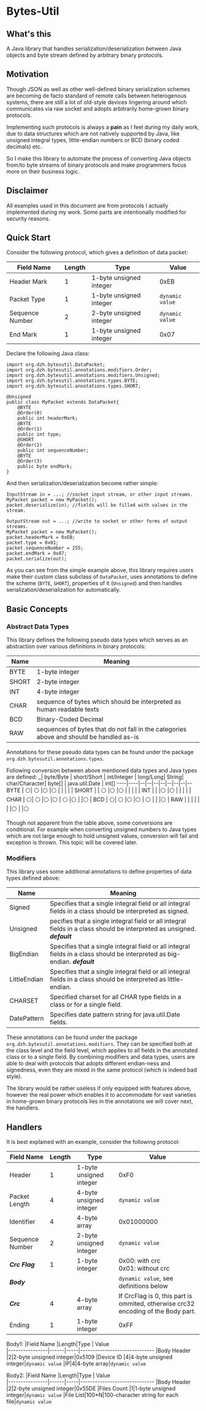 
# Bytes-Util

## What's this
A Java library that handles serialization/deserialization between Java objects and byte stream defined by arbitrary binary protocols.

## Motivation
Though JSON as well as other well-defined binary serialization schemes are becoming de facto standard of remote calls between heterogenous systems, there are still a lot of old-style devices lingering around which communicates via raw socket and adopts arbitrarily home-grown binary protocols.

Implementing such protocols is always a **pain** as I feel during my daily work, due to data structures which are not natively supported by Java, like unsigned integral types, little-endian numbers or BCD (binary coded decimals) etc.

So I make this library to automate the process of converting Java objects from/to byte streams of binary protocols and make programmers focus more on their business logic.

## Disclaimer
All examples used in this document are from protocols I actually implemented during my work.  Some parts are intentionally modified for security reasons.

## Quick Start
Consider the following protocol, which gives a definition of data packet:

|Field Name      |Length|Type | Value                                             
|----------------|------|-----|------------------------------
|Header Mark     |1|1-byte unsigned integer|0xEB
|Packet Type     |1|1-byte unsigned integer|`dynamic value`
|Sequence Number |2|2-byte unsigned integer|`dynamic value`
|End Mark        |1|1-byte unsigned integer|0x07
 
Declare the following Java class:
````
import org.dzh.bytesutil.DataPacket;
import org.dzh.bytesutil.annotations.modifiers.Order;
import org.dzh.bytesutil.annotations.modifiers.Unsigned;
import org.dzh.bytesutil.annotations.types.BYTE;
import org.dzh.bytesutil.annotations.types.SHORT;

@Unsigned
public class MyPacket extends DataPacket{
	@BYTE
	@Order(0)
	public int headerMark;
	@BYTE
	@Order(1)
	public int type;
	@SHORT
	@Order(2)
	public int sequenceNumber;
	@BYTE
	@Order(3)
	public byte endMark;
}
````
And then serialization/deserialization become rather simple:
````
InputStream in = ...; //socket input stream, or other input streams.
MyPacket packet = new MyPacket();
packet.deserialize(in); //fields will be filled with values in the stream.
````

````
OutputStream out = ...; //write to socket or other forms of output streams.
MyPacket packet = new MyPacket();
packet.headerMark = 0xEB;
packet.type = 0x01;
packet.sequenceNumber = 255;
packet.endMark = 0x07;
packet.serialize(out);
````
As you can see from the simple example above, this library requires users make their custom class subclass of ````DataPacket````, uses annotations to define the scheme  (````BYTE````, ````SHORT````), properties of it (````Unsigned````) and then handles serialization/deserialization for automatically.

## Basic Concepts

### Abstract Data Types
This library defines the following pseudo data types which serves as an abstraction over various definitions in binary protocols:

Name | Meaning
----|----
BYTE | 1-byte integer
SHORT | 2-byte integer
INT | 4-byte integer
CHAR | sequence of bytes which should be interpreted as human readable texts
BCD | Binary-Coded Decimal
RAW | sequences of bytes that do not fall in the categories above and should be handled as-is 
 
Annotations for these pseudo data types can be found under the package ````org.dzh.bytesutil.annotations.types````.

Following conversion between above mentioned data types and Java types are defined:
 _| byte/Byte | short/Short | int/Integer | long/Long| String| char/Character| byte[] | java.util.Date | int[]
----|----|--|--|--|--|--|--|--|--
BYTE | ⚪|  ⚪   |⚪ |⚪ |   | | | |
SHORT | |  ⚪   |⚪ |⚪ |   | | | |
INT | |     |⚪ |⚪ |   | | | |
CHAR | ⚪|  ⚪   |⚪ |⚪ | ⚪  |⚪ | |⚪ |
BCD | ⚪|  ⚪   |⚪ |⚪ | ⚪  | | |⚪ |
RAW | |     | | |   | |⚪ | |⚪
 
Though not apparent from the table above, some conversions are conditional. For example when converting unsigned numbers to Java types which are not large enough to hold unsigned values, conversion will fail and exception is thrown. This topic will be covered later.

### Modifiers

This library uses some additional annotations to define properties of data types defined above:

Name | Meaning
----|----
Signed | Specifies that a single integral field or all integral fields in a class should be interpreted as signed.
Unsigned | pecifies that a single integral field or all integral fields in a class should be interpreted as unsigned. ***default***
BigEndian| Specifies that a single integral field or all integral fields in a class should be interpreted as big-endian. ***default***
LittleEndian| Specifies that a single integral field or all integral fields in a class should be interpreted as little-endian.
CHARSET| Specified charset for all CHAR type fields in a class or for a single field.
DatePattern| Specifies date pattern string for java.util.Date fields. 

These annotations can be found under the package ````org.dzh.bytesutil.annotations.modifiers````. They can be specified both at the class level and the field level, which applies to all fields in the annotated class or to a single field. 
By combining modifiers and data types, users are able to deal with protocols that adopts different endian-ness and signedness, even they are mixed in the same protocol (which is indeed bad style).

The library would be rather useless if only equipped with features above, however the real power which enables it to accommodate for vast varieties in home-grown binary protocols lies in the annotations we will cover next, the handlers.

## Handlers

It is best explained with an example, consider the following protocol:

|Field Name      |Length|Type | Value                                             
|----------------|------|-----|------------------------------
|Header     |1|1-byte unsigned integer|0xF0
|Packet Length     |4|4-byte unsigned integer|`dynamic value`
|Identifier |4|4-byte array|0x01000000
|Sequence Number       |2|2-byte unsigned integer|`dynamic value`
|***Crc Flag***       |1|1-byte integer|0x00: with crc <br/>0x01: without crc
|***Body***      |||`dynamic value`, see definitions below
|***Crc***       |4|4-byte array|If CrcFlag is 0, this part is ommited, otherwise crc32 encoding of the Body part.
|Ending       |1|1-byte integer|0xFF
 
Body1:
|Field Name      |Length|Type | Value                                             
|----------------|------|-----|------------------------------
|Body Header     |2|2-byte unsigned integer|0x5109
|Device ID     |4|4-byte unsigned integer|`dynamic value`
|IP|4|4-byte array|`dynamic value`
 
 Body2:
|Field Name      |Length|Type | Value                                             
|----------------|------|-----|------------------------------
|Body Header     |2|2-byte unsigned integer|0x55DE
|Files Count    |1|1-byte unsigned integer|`dynamic value`
|File List|100*N|100-character string for each file|`dynamic value`
 